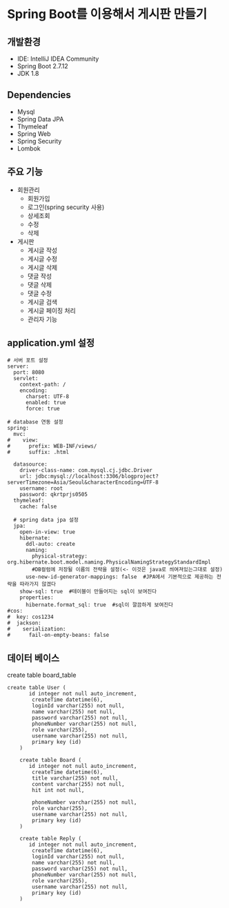 # Spring Boot를 이용해서 게시판 만들기

## 개발환경
- IDE: IntelliJ IDEA Community
- Spring Boot 2.7.12
- JDK 1.8


## Dependencies
- Mysql
- Spring Data JPA
- Thymeleaf
- Spring Web
- Spring Security
- Lombok

## 주요 기능
- 회원관리
    - 회원가입
    - 로그인(spring security 사용)
    - 상세조회
    - 수정
    - 삭제
- 게시판
   - 게시글 작성
  - 게시글 수정
  - 게시글 삭제
  - 댓글 작성
  - 댓글 삭제
  - 댓글 수정
  - 게시글 검색
  - 게시글 페이징 처리
  - 관리자 기능

## application.yml 설정

```
# 서버 포트 설정
server:
  port: 8080
  servlet:
    context-path: /
    encoding:
      charset: UTF-8
      enabled: true
      force: true

# database 연동 설정
spring:
  mvc:
#    view:
#      prefix: WEB-INF/views/
#      suffix: .html

  datasource:
    driver-class-name: com.mysql.cj.jdbc.Driver
    url: jdbc:mysql://localhost:3306/blogproject?serverTimezone=Asia/Seoul&characterEncoding=UTF-8
    username: root
    password: qkrtprjs0505
  thymeleaf:
    cache: false

  # spring data jpa 설정
  jpa:
    open-in-view: true
    hibernate:
      ddl-auto: create
      naming:
        physical-strategy: org.hibernate.boot.model.naming.PhysicalNamingStrategyStandardImpl
        #DB컬럼에 저장될 이름의 전략을 설정(<- 이것은 java로 씌여져있는그대로 설정)
      use-new-id-generator-mappings: false  #JPA에서 기본적으로 제공하는 전략을 따라가지 않겠다
    show-sql: true  #테이블이 만들어지는 sql이 보여진다
    properties:
      hibernate.format_sql: true  #sql이 깔끔하게 보여진다
#cos:
#  key: cos1234
#  jackson:
#    serialization:
#      fail-on-empty-beans: false
```

## 데이터 베이스
create table board_table
```
create table User (
       id integer not null auto_increment,
        createTime datetime(6),
        loginId varchar(255) not null,
        name varchar(255) not null,
        password varchar(255) not null,
        phoneNumber varchar(255) not null,
        role varchar(255),
        username varchar(255) not null,
        primary key (id)
    )
    
    create table Board (
       id integer not null auto_increment,
        createTime datetime(6),
        title varchar(255) not null,
        content varchar(255) not null,
        hit int not null,
        
        phoneNumber varchar(255) not null,
        role varchar(255),
        username varchar(255) not null,
        primary key (id)
    )
    
    create table Reply (
       id integer not null auto_increment,
        createTime datetime(6),
        loginId varchar(255) not null,
        name varchar(255) not null,
        password varchar(255) not null,
        phoneNumber varchar(255) not null,
        role varchar(255),
        username varchar(255) not null,
        primary key (id)
    )
```
